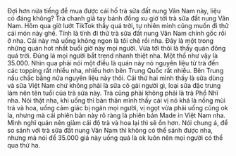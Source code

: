 Đợi hơn nửa tiếng để mua được cái hố trà sữa đất nung Vân Nam này, liệu có đáng không? Trà chanh giã tay bánh đồng xu giờ tới trà sữa đất nung Vân Nam. Hôm qua giờ lướt TikTok thấy quá trời, tự nhiên mình cũng muốn đi thử cái món này ghê. Tính là tính đi thử trà sữa đất nung Vân Nam chính gốc rồi ở nha. Cái này mà uống không ngon là tôi chê rồi nha. Đây là một trong những quán hot nhất buổi giờ này mọi người. Vừa tới thôi là thấy quán đông quá trời. Đúng là mọi người bắt trend nhanh thiệt nha. Một thố như vậy là 35.000. Nhìn qua phải nói một điều là quán này nó nguyên liệu từ trà đến các topping rất nhiều nha, nhiều hơn bên Trung Quốc rất nhiều. Bên Trung nấu chắc bằng nửa nguyên liệu này thôi. Cái thứ hai mình thấy là sữa dùng và sữa Việt Nam chứ không phải là sữa cô gái người gì, loại sữa đặc trưng làm nên tên tuổi của trà sữa này. Trà cũng phải không phải là trà Phổ Nhĩ nha. Nói thật nha, khi uống thì bản thân mình thấy cái vị nó khá là nồng mùi trà và hoa, uống cảm giác bị ngán mọi người, vị ngọt vừa phải uống cũng ok la, nhưng mà cái phiên bản này rõ ràng là phiên bản Made in Việt Nam nha. Mình nghĩ quán nên giảm cái độ trà và hoa lại thì sẽ ổn hơn. Nói chung á, để so sánh với trà sữa đất nung Vân Nam thì không có thể sánh được nha, nhưng mà nói để 35.000 giá này uống quá là ok luôn nên mọi người có thể qua thử ha.
